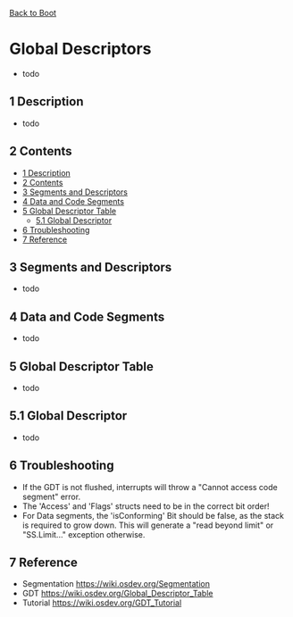 [Back to Boot](../boot.md)

# Global Descriptors
- todo

## 1 Description
- todo

## 2 Contents
- [1 Description](#1-description)
- [2 Contents](#2-contents)
- [3 Segments and Descriptors](#3-Segments-and-Descriptors)
- [4 Data and Code Segments](#4-Data-and-Code-Segments)
- [5 Global Descriptor Table](#5-Global-Descriptor-Table)
  - [5.1 Global Descriptor](#51-Global-Descriptor)
- [6 Troubleshooting](#6-Troubleshooting)
- [7 Reference](#7-Reference)

## 3 Segments and Descriptors
- todo

## 4 Data and Code Segments
- todo

## 5 Global Descriptor Table
- todo

## 5.1 Global Descriptor
- todo

## 6 Troubleshooting
- If the GDT is not flushed, interrupts will throw a "Cannot access code segment" error.
- The 'Access' and 'Flags' structs need to be in the correct bit order!
- For Data segments, the 'isConforming' Bit should be false, as the stack is required to grow down.
  This will generate a "read beyond limit" or "SS.Limit..." exception otherwise.

## 7 Reference
- Segmentation https://wiki.osdev.org/Segmentation
- GDT https://wiki.osdev.org/Global_Descriptor_Table
- Tutorial https://wiki.osdev.org/GDT_Tutorial
